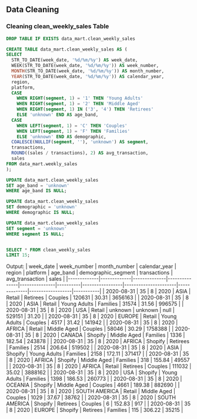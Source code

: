 ## Data Cleaning

### Cleaning clean_weekly_sales Table

```sql
DROP TABLE IF EXISTS data_mart.clean_weekly_sales

CREATE TABLE data_mart.clean_weekly_sales AS (
SELECT
  STR_TO_DATE(week_date, '%d/%m/%y') AS week_date,
  WEEK(STR_TO_DATE(week_date, '%d/%m/%y')) AS week_number,
  MONTH(STR_TO_DATE(week_date, '%d/%m/%y')) AS month_number,
  YEAR(STR_TO_DATE(week_date, '%d/%m/%y')) AS calendar_year,
  region,
  platform,
  CASE
    WHEN RIGHT(segment, 1) = '1' THEN 'Young Adults'
    WHEN RIGHT(segment, 1) = '2' THEN 'Middle Aged'
    WHEN RIGHT(segment, 1) IN ('3', '4') THEN 'Retirees'
    ELSE 'unknown' END AS age_band,
  CASE
    WHEN LEFT(segment, 1) = 'C' THEN 'Couples'
    WHEN LEFT(segment, 1) = 'F' THEN 'Families'
    ELSE 'unknown' END AS demographic,
  COALESCE(NULLIF(segment, ''), 'unknown') AS segment,
  transactions,
  ROUND((sales / transactions), 2) AS avg_transaction,
  sales
FROM data_mart.weekly_sales
);

UPDATE data_mart.clean_weekly_sales
SET age_band = 'unknown'
WHERE age_band IS NULL;

UPDATE data_mart.clean_weekly_sales
SET demographic = 'unknown'
WHERE demographic IS NULL;

UPDATE data_mart.clean_weekly_sales
SET segment = 'unknown'
WHERE segment IS NULL;


SELECT * FROM clean_weekly_sales
LIMIT 15;
```

Output:
| week_date | week_number | month_number | calendar_year | region | platform | age_band | demographic_segment | transactions | avg_transaction | sales |
|-------------|-------------|--------------|---------------|---------------|----------|-----------------|----------------------|--------------|------------------|-----------|
| 2020-08-31 | 35 | 8 | 2020 | ASIA | Retail | Retirees | Couples | 120631 | 30.31 | 3656163 |
| 2020-08-31 | 35 | 8 | 2020 | ASIA | Retail | Young Adults | Families | 31574 | 31.56 | 996575 |
| 2020-08-31 | 35 | 8 | 2020 | USA | Retail | unknown | unknown | null | 529151 | 31.20 |
| 2020-08-31 | 35 | 8 | 2020 | EUROPE | Retail | Young Adults | Couples | 4517 | 31.42 | 141942 |
| 2020-08-31 | 35 | 8 | 2020 | AFRICA | Retail | Middle Aged | Couples | 58046 | 30.29 | 1758388 |
| 2020-08-31 | 35 | 8 | 2020 | CANADA | Shopify | Middle Aged | Families | 1336 | 182.54 | 243878 |
| 2020-08-31 | 35 | 8 | 2020 | AFRICA | Shopify | Retirees | Families | 2514 | 206.64 | 519502 |
| 2020-08-31 | 35 | 8 | 2020 | ASIA | Shopify | Young Adults | Families | 2158 | 172.11 | 371417 |
| 2020-08-31 | 35 | 8 | 2020 | AFRICA | Shopify | Middle Aged | Families | 318 | 155.84 | 49557 |
| 2020-08-31 | 35 | 8 | 2020 | AFRICA | Retail | Retirees | Couples | 111032 | 35.02 | 3888162 |
| 2020-08-31 | 35 | 8 | 2020 | USA | Shopify | Young Adults | Families | 1398 | 186.53 | 260773 |
| 2020-08-31 | 35 | 8 | 2020 | OCEANIA | Shopify | Middle Aged | Couples | 4661 | 189.38 | 882690 |
| 2020-08-31 | 35 | 8 | 2020 | SOUTH AMERICA | Retail | Middle Aged | Couples | 1029 | 37.67 | 38762 |
| 2020-08-31 | 35 | 8 | 2020 | SOUTH AMERICA | Shopify | Retirees | Couples | 6 | 152.83 | 917 |
| 2020-08-31 | 35 | 8 | 2020 | EUROPE | Shopify | Retirees | Families | 115 | 306.22 | 35215 |
